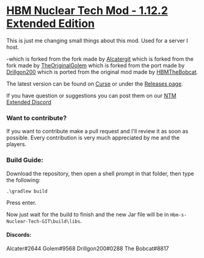 # <u>**HBM Nuclear Tech Mod - 1.12.2 Extended Edition**</u>

This is just me changing small things about this mod. Used for a server I host.

-which is forked from the fork made by [Alcatergit](https://github.com/Alcatergit/Hbm-s-Nuclear-Tech-GIT)
which is forked from the fork made by [TheOriginalGolem](https://github.com/TheOriginalGolem/Hbm-s-Nuclear-Tech-GIT)
which is forked from the port made by [Drillgon200](https://github.com/Drillgon200/Hbm-s-Nuclear-Tech-GIT)
which is ported from the original mod made by [HBMTheBobcat](https://github.com/HbmMods/Hbm-s-Nuclear-Tech-GIT).


The latest version can be found on [Curse](https://www.curseforge.com/minecraft/mc-mods/hbms-nuclear-tech-mod-extended-edition) or under the [Releases page](https://github.com/Alcatergit/Hbm-s-Nuclear-Tech-GIT/releases).

If you have question or suggestions you can post them on our [NTM Extended Discord](https://discord.gg/Auq95eCEtD)

### **Want to contribute?**

If you want to contribute make a pull request and I'll review it as soon as possible.
Every contribution is very much appreciated by me and the players.

### **Build Guide:**

Download the repository, then open a shell prompt in that folder, then type the following:

`.\gradlew build`

Press enter.

Now just wait for the build to finish and the new Jar file will be in `Hbm-s-Nuclear-Tech-GIT\build\libs`.


#### Discords:

Alcater#2644
Golem#9568
Drillgon200#0288
The Bobcat#8817
